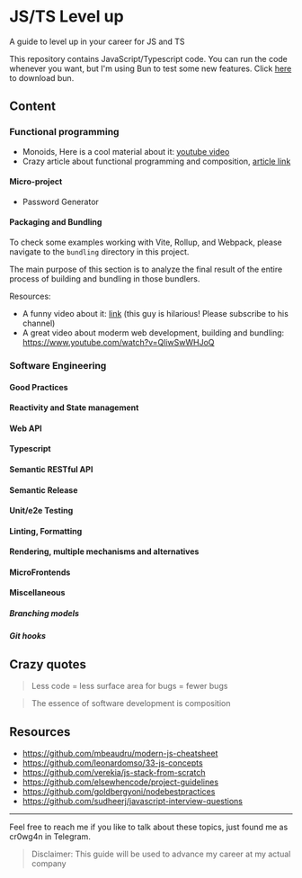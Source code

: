 # JS/TS Level up 

A guide to level up in your career for JS and TS

This repository contains JavaScript/Typescript code. You can run the code 
whenever you want, but I'm using Bun to test some new features. Click 
[here](https://bun.sh/) to download bun. 

## Content 
### Functional programming
  * Monoids, Here is a cool material about it: [youtube video](https://www.youtube.com/watch?v=C2w45qRc3aU)
  * Crazy article about functional programming and composition, [article link](https://medium.com/javascript-scene/composing-software-an-introduction-27b72500d6ea)

#### Micro-project
  * Password Generator


#### Packaging and Bundling
To check some examples working with Vite, Rollup, and Webpack, please navigate to the `bundling` directory in this project.

The main purpose of this section is to analyze the final result of the entire process of building and bundling in those bundlers.

Resources: 
* A funny video about it: [link](https://www.youtube.com/watch?v=iOYO2dKBYow) 
(this guy is hilarious! Please subscribe to his channel)
* A great video about moderm web development, building and bundling: https://www.youtube.com/watch?v=QliwSwWHJoQ



### Software Engineering 

#### Good Practices

#### Reactivity and State management

#### Web API

#### Typescript 

#### Semantic RESTful API

#### Semantic Release

#### Unit/e2e Testing

#### Linting, Formatting 

#### Rendering, multiple mechanisms and alternatives 

#### MicroFrontends 

#### Miscellaneous 
##### Branching models
##### Git hooks


## Crazy quotes

> Less code = less surface area for bugs = fewer bugs

> The essence of software development is composition




## Resources 
* https://github.com/mbeaudru/modern-js-cheatsheet
* https://github.com/leonardomso/33-js-concepts
* https://github.com/verekia/js-stack-from-scratch
* https://github.com/elsewhencode/project-guidelines
* https://github.com/goldbergyoni/nodebestpractices
* https://github.com/sudheerj/javascript-interview-questions


---------------------------

Feel free to reach me if you like to talk about these topics, just found me as cr0wg4n in Telegram.
> Disclaimer: This guide will be used to advance my career at my actual company